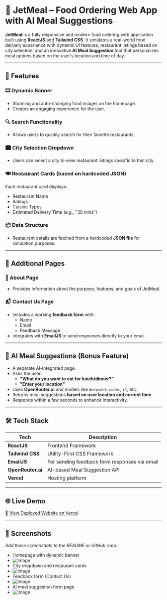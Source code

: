 # 🍱 JetMeal – Food Ordering Web App with AI Meal Suggestions

**JetMeal** is a fully responsive and modern food ordering web application built using **ReactJS** and **Tailwind CSS**. It simulates a real-world food delivery experience with dynamic UI features, restaurant listings based on city selection, and an innovative **AI Meal Suggestion** tool that personalizes meal options based on the user's location and time of day.

---

## 🚀 Features

### 🎞️ Dynamic Banner
- Stunning and auto-changing food images on the homepage.
- Creates an engaging experience for the user.

### 🔍 Search Functionality
- Allows users to quickly search for their favorite restaurants.

### 🏙️ City Selection Dropdown
- Users can select a city to view restaurant listings specific to that city.

### 🍽️ Restaurant Cards (based on hardcoded JSON)
Each restaurant card displays:
- Restaurant Name
- Ratings
- Cuisine Types
- Estimated Delivery Time (e.g., "30 mins")

### 📦 Data Structure
- Restaurant details are fetched from a hardcoded **JSON file** for simulation purposes.

---

## 📄 Additional Pages

### 🧾 About Page
- Provides information about the purpose, features, and goals of JetMeal.

### 📬 Contact Us Page
- Includes a working **feedback form** with:
  - Name
  - Email
  - Feedback Message
- Integrates with **EmailJS** to send responses directly to your email.

---

## 🤖 AI Meal Suggestions (Bonus Feature)
- A separate AI-integrated page.
- Asks the user:
  - **"What do you want to eat for lunch/dinner?"**
  - **"Enter your location"**
- Uses **OpenRouter.ai** and models like `deepseek-coder`, `r1`, etc.
- Returns meal suggestions **based on user location and current time**.
- Responds within a few seconds to enhance interactivity.

---

## 🛠️ Tech Stack

| Tech             | Description                        |
|------------------|------------------------------------|
| **ReactJS**      | Frontend Framework                 |
| **Tailwind CSS** | Utility-First CSS Framework        |
| **EmailJS**      | For sending feedback form responses via email |
| **OpenRouter.ai**| AI-based Meal Suggestion API       |
| **Vercel**       | Hosting platform                   |

---

## 🌐 Live Demo

🔗 [View Deployed Website on Vercel](https://jet-meal-wlap.vercel.app/)

---

## 📸 Screenshots 

_Add these screenshots to the README or GitHub repo:_
- Homepage with dynamic banner
- ![Image](https://github.com/user-attachments/assets/8c441fe3-5db1-468b-811c-efed56f0cb27)
- City dropdown and restaurant cards
- ![Image](https://github.com/user-attachments/assets/684c6a37-5e41-4730-aa42-b1f5eeaf6833)
- Feedback form (Contact Us)
- ![Image](https://github.com/user-attachments/assets/52eb3e19-c02e-40dd-bcaf-d41121fab7bf)
- AI meal suggestion form page
- ![Image](https://github.com/user-attachments/assets/bddc797a-672f-43c6-8585-987addee56ac)



